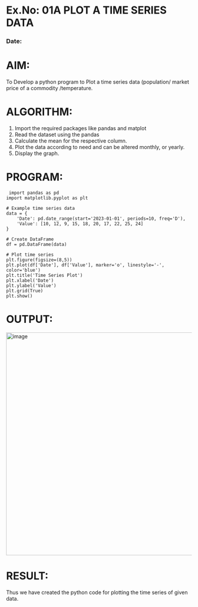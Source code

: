 # Ex.No: 01A PLOT A TIME SERIES DATA
###  Date: 

# AIM:
To Develop a python program to Plot a time series data (population/ market price of a commodity
/temperature.
# ALGORITHM:
1. Import the required packages like pandas and matplot
2. Read the dataset using the pandas
3. Calculate the mean for the respective column.
4. Plot the data according to need and can be altered monthly, or yearly.
5. Display the graph.
# PROGRAM:
```
 import pandas as pd
import matplotlib.pyplot as plt

# Example time series data
data = {
    'Date': pd.date_range(start='2023-01-01', periods=10, freq='D'),
    'Value': [10, 12, 9, 15, 18, 20, 17, 22, 25, 24]
}

# Create DataFrame
df = pd.DataFrame(data)

# Plot time series
plt.figure(figsize=(8,5))
plt.plot(df['Date'], df['Value'], marker='o', linestyle='-', color='blue')
plt.title('Time Series Plot')
plt.xlabel('Date')
plt.ylabel('Value')
plt.grid(True)
plt.show() 
```

# OUTPUT:

<img width="890" height="605" alt="image" src="https://github.com/user-attachments/assets/79e2e2ab-c19c-4b19-addc-406c47a7dc63" />

# RESULT:
Thus we have created the python code for plotting the time series of given data.
